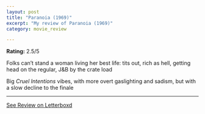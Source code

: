 ```yaml
---
layout: post
title: "Paranoia (1969)"
excerpt: "My review of Paranoia (1969)"
category: movie_review

---
```


**Rating:** 2.5/5

Folks can’t stand a woman living her best life: tits out, rich as hell, getting head on the regular, J&B by the crate load

Big <i>Cruel Intentions </i>vibes, with more overt gaslighting and sadism, but with a slow decline to the finale

<hr>

[See Review on Letterboxd](https://boxd.it/3SUsMp)
